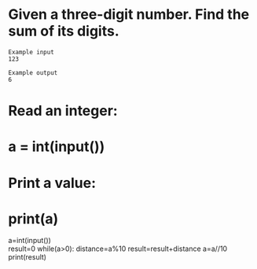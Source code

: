 # Given a three-digit number. Find the sum of its digits.
```
Example input
123

Example output
6
```
# Read an integer:
# a = int(input())
# Print a value:
# print(a)
a=int(input())  
result=0
while(a>0):
  distance=a%10
  result=result+distance
  a=a//10
print(result)
